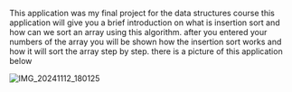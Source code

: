 This application was my final project for the data structures course
this application will give you a brief introduction on what is insertion sort and how can we sort an array using this algorithm.
after you entered your numbers of the array you will be shown how the insertion sort works and how it will sort the array step by step.
there is a picture of this application below

![IMG_20241112_180125](https://github.com/user-attachments/assets/0733e777-38d6-4af6-9b37-65fece661646)
